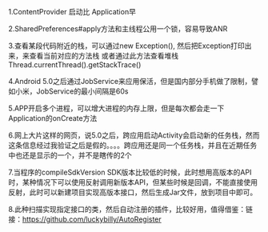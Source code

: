 1.ContentProvider 启动比 Application早

2.SharedPreferences#apply方法和主线程公用一个锁，容易导致ANR

3.查看某段代码附近的栈，可以通过new Exception(), 然后把Exception打印出来，来查看当前对应的方法栈
  或者通过此方法查看堆栈Thread.currentThread().getStackTrace()

4.Android 5.0之后通过JobService来应用保活，但是国内部分手机做了限制，譬如小米，JobService的最小间隔是60s

5.APP开启多个进程，可以增大进程的内存上限，但是每次都会走一下Application的onCreate方法

6.网上大片这样的网页，说5.0之后，跨应用启动Activity会启动新的任务栈，然而这条信息经过我验证之后是假的。。。。跨应用还是同一个任务栈，并且在近期任务中也还是显示的一个，并不是瞎传的2个 

7.当程序的compileSdkVersion SDK版本比较低的时候，此时想用高版本的API时，某种情况下可以使用反射调用新版本API，但某些时候是回调，不能直接使用反射，此时可以新建项目实现高版本接口，然后生成Jar文件，放到项目中即可。

8.此种扫描实现指定接口的类，然后自动注册的插件，比较好用，值得借鉴：链接：https://github.com/luckybilly/AutoRegister
